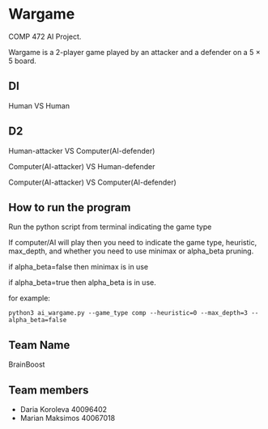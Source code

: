 # Wargame

COMP 472 AI Project.

Wargame is a 2-player game played by an attacker and a defender on a 5 × 5 board. 

## DI 
Human VS Human 

## D2
Human-attacker  VS Computer(AI-defender)

Computer(AI-attacker) VS Human-defender

Computer(AI-attacker) VS Computer(AI-defender)

## How to run the program

Run the python script from terminal indicating the game type 

If computer/AI will play then you need to indicate the game type, heuristic, max_depth, and whether you need to use minimax or alpha_beta pruning.

if alpha_beta=false then minimax is in use 

if alpha_beta=true then alpha_beta is in use.

for example:

``` python3 ai_wargame.py --game_type comp --heuristic=0 --max_depth=3 --alpha_beta=false ```

## Team Name

BrainBoost

## Team members

- Daria Koroleva 40096402
- Marian Maksimos 40067018
